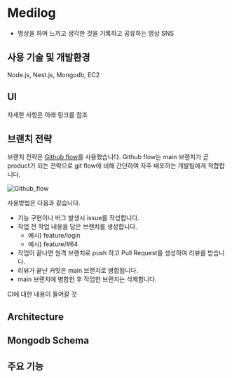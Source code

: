 # Medilog

- 명상을 하며 느끼고 생각한 것을 기록하고 공유하는 명상 SNS

## 사용 기술 및 개발환경

Node.js, Nest.js, Mongodb, EC2

## UI

자세한 사항은 아래 링크를 참조

## 브랜치 전략
브랜치 전략은 [Github flow](https://oogway.tistory.com/6)를 사용했습니다. Github flow는 main 브랜치가 곧 product가 되는 전략으로 git flow에 비해 간단하여 자주 배포하는 개발팀에게 적합합니다.

![Github_flow](https://blog.kakaocdn.net/dn/NDqYw/btrCBZEw19s/VTKqKnsaZzkFBEHAhWhCwk/img.png)

사용방법은 다음과 같습니다.

- 기능 구현이나 버그 발생시 issue를 작성합니다.
- 작업 전 작업 내용을 담은 브랜치를 생성합니다.
  - 예시) feature/login
  - 예시) feature/#64
- 작업이 끝나면 원격 브랜치로 push 하고 Pull Request를 생성하여 리뷰를 받습니다.
- 리뷰가 끝난 커밋은 main 브랜치로 병합됩니다.
- main 브랜치에 병합한 후 작업한 브랜치는 삭제합니다.

CI에 대한 내용이 들어갈 것

## Architecture

## Mongodb Schema

## 주요 기능
